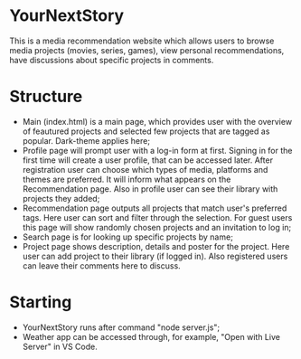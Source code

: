# YourNextStory
This is a media recommendation website which allows users to browse media projects (movies, series, games), view personal recommendations, have discussions about specific projects in comments. 

# Structure 
- Main (index.html) is a main page, which provides user with the overview of feautured projects and selected few projects that are tagged as popular. Dark-theme applies here;
- Profile page will prompt user with a log-in form at first. Signing in for the first time will create a user profile, that can be accessed later. After registration user can choose which types of media, platforms and themes are preferred. It will inform what appears on the Recommendation page. Also in profile user can see their library with projects they added;
- Recommendation page outputs all projects that match user's preferred tags. Here user can sort and filter through the selection. For guest users this page will show randomly chosen projects and an invitation to log in;
- Search page is for looking up specific projects by name;
- Project page shows description, details and poster for the project. Here user can add project to their library (if logged in). Also registered users can leave their comments here to discuss.

# Starting
- YourNextStory runs after command "node server.js";
- Weather app can be accessed through, for example, "Open with Live Server" in VS Code.
